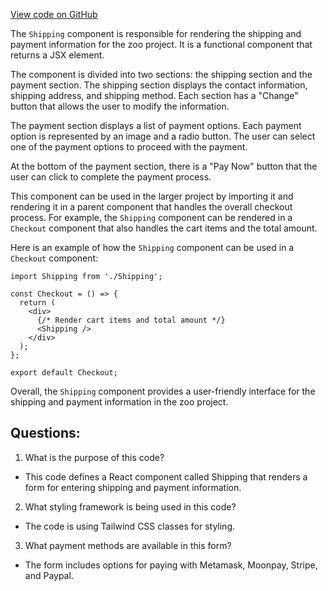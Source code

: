 [View code on GitHub](zoo-labs/zoo/blob/master/core/src/pages/store/checkout/payment.tsx)

The `Shipping` component is responsible for rendering the shipping and payment information for the zoo project. It is a functional component that returns a JSX element. 

The component is divided into two sections: the shipping section and the payment section. The shipping section displays the contact information, shipping address, and shipping method. Each section has a "Change" button that allows the user to modify the information. 

The payment section displays a list of payment options. Each payment option is represented by an image and a radio button. The user can select one of the payment options to proceed with the payment. 

At the bottom of the payment section, there is a "Pay Now" button that the user can click to complete the payment process. 

This component can be used in the larger project by importing it and rendering it in a parent component that handles the overall checkout process. For example, the `Shipping` component can be rendered in a `Checkout` component that also handles the cart items and the total amount. 

Here is an example of how the `Shipping` component can be used in a `Checkout` component:

```
import Shipping from './Shipping';

const Checkout = () => {
  return (
    <div>
      {/* Render cart items and total amount */}
      <Shipping />
    </div>
  );
};

export default Checkout;
```

Overall, the `Shipping` component provides a user-friendly interface for the shipping and payment information in the zoo project.
## Questions: 
 1. What is the purpose of this code?
- This code defines a React component called Shipping that renders a form for entering shipping and payment information.

2. What styling framework is being used in this code?
- The code is using Tailwind CSS classes for styling.

3. What payment methods are available in this form?
- The form includes options for paying with Metamask, Moonpay, Stripe, and Paypal.